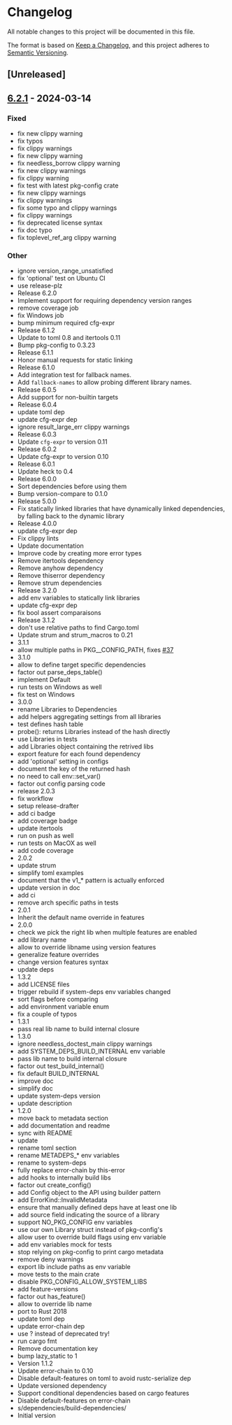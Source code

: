 # Changelog
All notable changes to this project will be documented in this file.

The format is based on [Keep a Changelog](https://keepachangelog.com/en/1.0.0/),
and this project adheres to [Semantic Versioning](https://semver.org/spec/v2.0.0.html).

## [Unreleased]

## [6.2.1](https://github.com/amyspark/system-deps/compare/v6.2.0...v6.2.1) - 2024-03-14

### Fixed
- fix new clippy warning
- fix typos
- fix clippy warnings
- fix new clippy warning
- fix needless_borrow clippy warning
- fix new clippy warnings
- fix clippy warning
- fix test with latest pkg-config crate
- fix new clippy warnings
- fix clippy warnings
- fix some typo and clippy warnings
- fix clippy warnings
- fix deprecated license syntax
- fix doc typo
- fix toplevel_ref_arg clippy warning

### Other
- ignore version_range_unsatisfied
- fix 'optional' test on Ubuntu CI
- use release-plz
- Release 6.2.0
- Implement support for requiring dependency version ranges
- remove coverage job
- fix Windows job
- bump minimum required cfg-expr
- Release 6.1.2
- Update to toml 0.8 and itertools 0.11
- Bump pkg-config to 0.3.23
- Release 6.1.1
- Honor manual requests for static linking
- Release 6.1.0
- Add integration test for fallback names.
- Add `fallback-names` to allow probing different library names.
- Release 6.0.5
- Add support for non-builtin targets
- Release 6.0.4
- update toml dep
- update cfg-expr dep
- ignore result_large_err clippy warnings
- Release 6.0.3
- Update `cfg-expr` to version 0.11
- Release 6.0.2
- Update cfg-expr to version 0.10
- Release 6.0.1
- Update heck to 0.4
- Release 6.0.0
- Sort dependencies before using them
- Bump version-compare to 0.1.0
- Release 5.0.0
- Fix statically linked libraries that have dynamically linked dependencies, by falling back to the dynamic library
- Release 4.0.0
- update cfg-expr dep
- Fix clippy lints
- Update documentation
- Improve code by creating more error types
- Remove itertools dependency
- Remove anyhow dependency
- Remove thiserror dependency
- Remove strum dependencies
- Release 3.2.0
- add env variables to statically link libraries
- update cfg-expr dep
- fix bool assert comparaisons
- Release 3.1.2
- don't use relative paths to find Cargo.toml
- Update strum and strum_macros to 0.21
- 3.1.1
- allow multiple paths in PKG__CONFIG_PATH, fixes [#37](https://github.com/amyspark/system-deps/pull/37)
- 3.1.0
- allow to define target specific dependencies
- factor out parse_deps_table()
- implement Default
- run tests on Windows as well
- fix test on Windows
- 3.0.0
- rename Libraries to Dependencies
- add helpers aggregating settings from all libraries
- test defines hash table
- probe(): returns Libraries instead of the hash directly
- use Libraries in tests
- add Libraries object containing the retrived libs
- export feature for each found dependency
- add 'optional' setting in configs
- document the key of the returned hash
- no need to call env::set_var()
- factor out config parsing code
- release 2.0.3
- fix workflow
- setup release-drafter
- add ci badge
- add coverage badge
- update itertools
- run on push as well
- run tests on MacOX as well
- add code coverage
- 2.0.2
- update strum
- simplify toml examples
- document that the v1_* pattern is actually enforced
- update version in doc
- add ci
- remove arch specific paths in tests
- 2.0.1
- Inherit the default name override in features
- 2.0.0
- check we pick the right lib when multiple features are enabled
- add library name
- allow to override libname using version features
- generalize feature overrides
- change version features syntax
- update deps
- 1.3.2
- add LICENSE files
- trigger rebuild if system-deps env variables changed
- sort flags before comparing
- add environment variable enum
- fix a couple of typos
- 1.3.1
- pass real lib name to build internal closure
- 1.3.0
- ignore needless_doctest_main clippy warnings
- add SYSTEM_DEPS_BUILD_INTERNAL env variable
- pass lib name to build internal closure
- factor out test_build_internal()
- fix default BUILD_INTERNAL
- improve doc
- simplify doc
- update system-deps version
- update description
- 1.2.0
- move back to metadata section
- add documentation and readme
- sync with README
- update
- rename toml section
- rename METADEPS_* env variables
- rename to system-deps
- fully replace error-chain by this-error
- add hooks to internally build libs
- factor out create_config()
- add Config object to the API using builder pattern
- add ErrorKind::InvalidMetadata
- ensure that manually defined deps have at least one lib
- add source field indicating the source of a library
- support NO_PKG_CONFIG env variables
- use our own Library struct instead of pkg-config's
- allow user to override build flags using env variable
- add env variables mock for tests
- stop relying on pkg-config to print cargo metadata
- remove deny warnings
- export lib include paths as env variable
- move tests to the main crate
- disable PKG_CONFIG_ALLOW_SYSTEM_LIBS
- add feature-versions
- factor out has_feature()
- allow to override lib name
- port to Rust 2018
- update toml dep
- update error-chain dep
- use ? instead of deprecated try!
- run cargo fmt
- Remove documentation key
- bump lazy_static to 1
- Version 1.1.2
- Update error-chain to 0.10
- Disable default-features on toml to avoid rustc-serialize dep
- Update versioned dependency
- Support conditional dependencies based on cargo features
- Disable default-features on error-chain
- s/dependencies/build-dependencies/
- Initial version
